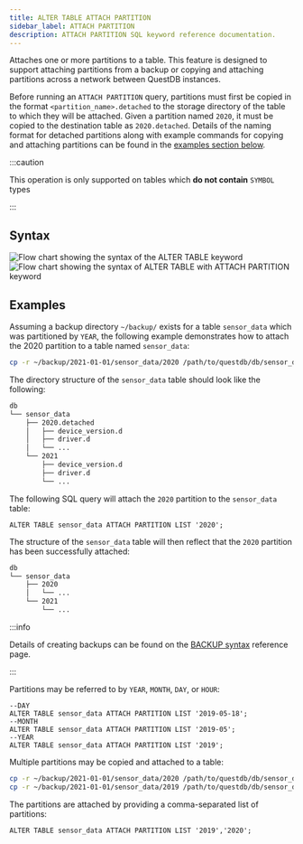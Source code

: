 ```yaml
---
title: ALTER TABLE ATTACH PARTITION
sidebar_label: ATTACH PARTITION
description: ATTACH PARTITION SQL keyword reference documentation.
---
```


Attaches one or more partitions to a table. This feature is designed to support
attaching partitions from a backup or copying and attaching partitions across a
network between QuestDB instances.

Before running an `ATTACH PARTITION` query, partitions must first be copied in
the format `<partition_name>.detached` to the storage directory of the table to
which they will be attached. Given a partition named `2020`, it must be copied
to the destination table as `2020.detached`. Details of the naming format for
detached partitions along with example commands for copying and attaching
partitions can be found in the [examples section below](#examples).

:::caution

This operation is only supported on tables which **do not contain** `SYMBOL`
types

:::

## Syntax

![Flow chart showing the syntax of the ALTER TABLE keyword](/img/docs/diagrams/alterTable.svg)
![Flow chart showing the syntax of ALTER TABLE with ATTACH PARTITION keyword](/img/docs/diagrams/alterTableAttachPartition.svg)

## Examples

Assuming a backup directory `~/backup/` exists for a table `sensor_data` which
was partitioned by `YEAR`, the following example demonstrates how to attach the
2020 partition to a table named `sensor_data`:

```bash
cp -r ~/backup/2021-01-01/sensor_data/2020 /path/to/questdb/db/sensor_data/2020.detached
```

The directory structure of the `sensor_data` table should look like the
following:

```bash
db
└── sensor_data
    ├── 2020.detached
    │   ├── device_version.d
    │   ├── driver.d
    │   └── ...
    └── 2021
        ├── device_version.d
        ├── driver.d
        └── ...
```

The following SQL query will attach the `2020` partition to the `sensor_data`
table:

```questdb-sql
ALTER TABLE sensor_data ATTACH PARTITION LIST '2020';
```

The structure of the `sensor_data` table will then reflect that the `2020`
partition has been successfully attached:

```bash
db
└── sensor_data
    ├── 2020
    │   └── ...
    └── 2021
        └── ...
```

:::info

Details of creating backups can be found on the
[BACKUP syntax](/docs/reference/sql/backup/) reference page.

:::

Partitions may be referred to by `YEAR`, `MONTH`, `DAY`, or `HOUR`:

```questdb-sql title="Attach a partition by name"
--DAY
ALTER TABLE sensor_data ATTACH PARTITION LIST '2019-05-18';
--MONTH
ALTER TABLE sensor_data ATTACH PARTITION LIST '2019-05';
--YEAR
ALTER TABLE sensor_data ATTACH PARTITION LIST '2019';
```

Multiple partitions may be copied and attached to a table:

```bash title="Copying multiple partitions to the sensor_data table"
cp -r ~/backup/2021-01-01/sensor_data/2020 /path/to/questdb/db/sensor_data/2020.detached
cp -r ~/backup/2021-01-01/sensor_data/2019 /path/to/questdb/db/sensor_data/2019.detached
```

The partitions are attached by providing a comma-separated list of partitions:

```questdb-sql title="Attach multiple partitions"
ALTER TABLE sensor_data ATTACH PARTITION LIST '2019','2020';
```

